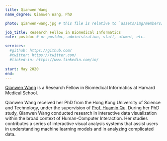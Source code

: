 ```yaml
---
title: Qianwen Wang
name_degree: Qianwen Wang, PhD

photo: qianwen-wang.jpg # this file is relative to `assets/img/members/`

job_title: Research Fellow in Biomedical Informatics
role: postdoc # or postdoc, administration, staff, alumni, etc.

services:
  #github: https://github.com/
  #twitter: https://twitter.com/
  #linked-in: https://www.linkedin.com/in/
  
start: May 2020
end:
---
```

[Qianwen Wang](http://wangqianwen0418.github.io) is a Research Fellow in Biomedical Informatics at Harvard Medical School.

Qianwen Wang received her PhD from the Hong Kong University of Science and Technology, under the supervision of [Prof. Huamin Qu](http://huamin.org).
During her PhD study, Qianwen Wang conducted research in interactive data visualization within the broad context of Human-Computer Interaction. 
Her studies contributes a series of interactive visual analysis systems that assist users in understanding machine learning models and in analyzing complicated data.
